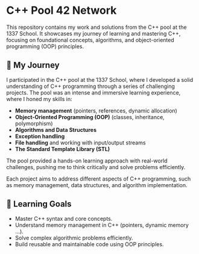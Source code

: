 # C++ Pool 42 Network

This repository contains my work and solutions from the C++ pool at the 1337 School. It showcases my journey of learning and mastering C++, focusing on foundational concepts, algorithms, and object-oriented programming (OOP) principles.

## 🚀 My Journey

I participated in the C++ pool at the 1337 School, where I developed a solid understanding of C++ programming through a series of challenging projects. The pool was an intense and immersive learning experience, where I honed my skills in:

- **Memory management** (pointers, references, dynamic allocation)
- **Object-Oriented Programming (OOP)** (classes, inheritance, polymorphism)
- **Algorithms and Data Structures**
- **Exception handling**
- **File handling** and working with input/output streams
- **The Standard Template Library (STL)**

The pool provided a hands-on learning approach with real-world challenges, pushing me to think critically and solve problems efficiently.

Each project aims to address different aspects of C++ programming, such as memory management, data structures, and algorithm implementation.

## 🎯 Learning Goals

- Master C++ syntax and core concepts.
- Understand memory management in C++ (pointers, dynamic memory ...).
- Solve complex algorithmic problems efficiently.
- Build reusable and maintainable code using OOP principles.
